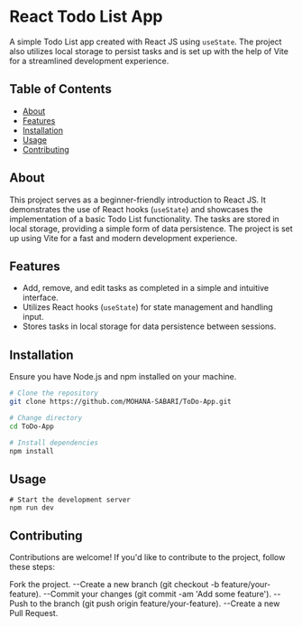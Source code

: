 # React Todo List App

A simple Todo List app created with React JS using `useState`. The project also utilizes local storage to persist tasks and is set up with the help of Vite for a streamlined development experience.

## Table of Contents

- [About](#about)
- [Features](#features)
- [Installation](#installation)
- [Usage](#usage)
- [Contributing](#contributing)

## About

This project serves as a beginner-friendly introduction to React JS. It demonstrates the use of React hooks (`useState`) and showcases the implementation of a basic Todo List functionality. The tasks are stored in local storage, providing a simple form of data persistence. The project is set up using Vite for a fast and modern development experience.

## Features

- Add, remove, and edit tasks as completed in a simple and intuitive interface.
- Utilizes React hooks (`useState`) for state management and handling input.
- Stores tasks in local storage for data persistence between sessions.

## Installation

Ensure you have Node.js and npm installed on your machine.

```bash
# Clone the repository
git clone https://github.com/MOHANA-SABARI/ToDo-App.git

# Change directory
cd ToDo-App

# Install dependencies
npm install

```
## Usage
```
# Start the development server
npm run dev

```
## Contributing
Contributions are welcome! If you'd like to contribute to the project, follow these steps:

Fork the project.
--Create a new branch (git checkout -b feature/your-feature).
--Commit your changes (git commit -am 'Add some feature').
--Push to the branch (git push origin feature/your-feature).
--Create a new Pull Request.
